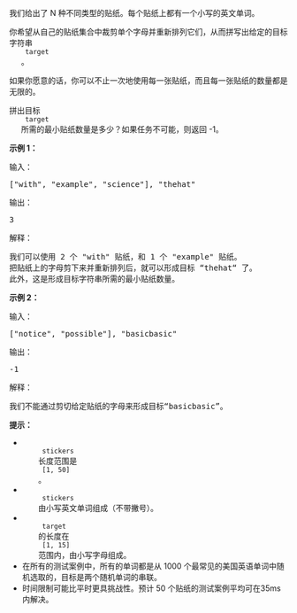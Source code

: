 <html>
 <body>
  <p>
   我们给出了 N 种不同类型的贴纸。每个贴纸上都有一个小写的英文单词。
  </p>
  <p>
   你希望从自己的贴纸集合中裁剪单个字母并重新排列它们，从而拼写出给定的目标字符串
   <code>
    target
   </code>
   。
  </p>
  <p>
   如果你愿意的话，你可以不止一次地使用每一张贴纸，而且每一张贴纸的数量都是无限的。
  </p>
  <p>
   拼出目标
   <code>
    target
   </code>
   所需的最小贴纸数量是多少？如果任务不可能，则返回 -1。
  </p>
  <p>
  </p>
  <p>
   <strong>
    示例 1：
   </strong>
  </p>
  <p>
   输入：
  </p>
  <pre>["with", "example", "science"], "thehat"
</pre>
  <p>
   输出：
  </p>
  <pre>3
</pre>
  <p>
   解释：
  </p>
  <pre>我们可以使用 2 个 "with" 贴纸，和 1 个 "example" 贴纸。
把贴纸上的字母剪下来并重新排列后，就可以形成目标 “thehat“ 了。
此外，这是形成目标字符串所需的最小贴纸数量。
</pre>
  <p>
   <strong>
    示例 2：
   </strong>
  </p>
  <p>
   输入：
  </p>
  <pre>["notice", "possible"], "basicbasic"
</pre>
  <p>
   输出：
  </p>
  <pre>-1
</pre>
  <p>
   解释：
  </p>
  <pre>我们不能通过剪切给定贴纸的字母来形成目标“basicbasic”。
</pre>
  <p>
  </p>
  <p>
   <strong>
    提示：
   </strong>
  </p>
  <ul>
   <li>
    <code>
     stickers
    </code>
    长度范围是
    <code>
     [1, 50]
    </code>
    。
   </li>
   <li>
    <code>
     stickers
    </code>
    由小写英文单词组成（不带撇号）。
   </li>
   <li>
    <code>
     target
    </code>
    的长度在
    <code>
     [1, 15]
    </code>
    范围内，由小写字母组成。
   </li>
   <li>
    在所有的测试案例中，所有的单词都是从 1000 个最常见的美国英语单词中随机选取的，目标是两个随机单词的串联。
   </li>
   <li>
    时间限制可能比平时更具挑战性。预计 50 个贴纸的测试案例平均可在35ms内解决。
   </li>
  </ul>
  <p>
  </p>
 </body>
</html>